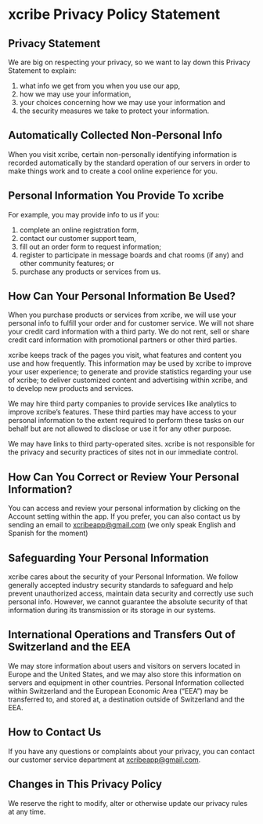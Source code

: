 # xcribe Privacy Policy Statement

## Privacy Statement

We are big on respecting your privacy, so we want to lay down this Privacy Statement to explain:

1. what info we get from you when you use our app,
2. how we may use your information,
3. your choices concerning how we may use your information and
4. the security measures we take to protect your information.

## Automatically Collected Non-Personal Info

When you visit xcribe, certain non-personally identifying information is recorded automatically by the standard operation of our servers in order to make things work and to create a cool online experience for you.

## Personal Information You Provide To xcribe

For example, you may provide info to us if you:

1. complete an online registration form,
2. contact our customer support team,
3. fill out an order form to request information;
4. register to participate in message boards and chat rooms (if any) and other community features; or
5. purchase any products or services from us.

## How Can Your Personal Information Be Used?

When you purchase products or services from xcribe, we will use your personal info to fulfill your order and for customer service. We will not share your credit card information with a third party. We do not rent, sell or share credit card information with promotional partners or other third parties.

xcribe keeps track of the pages you visit, what features and content you use and how frequently. This information may be used by xcribe to improve your user experience; to generate and provide statistics regarding your use of xcribe; to deliver customized content and advertising within xcribe, and to develop new products and services.

We may hire third party companies to provide services like analytics to improve xcribe’s features. These third parties may have access to your personal information to the extent required to perform these tasks on our behalf but are not allowed to disclose or use it for any other purpose.

We may have links to third party-operated sites. xcribe is not responsible for the privacy and security practices of sites not in our immediate control.

## How Can You Correct or Review Your Personal Information?

You can access and review your personal information by clicking on the Account setting within the app. If you prefer, you can also contact us by sending an email to [xcribeapp@gmail.com](mailto:xcribeapp@gmail.com) (we only speak English and Spanish for the moment)

## Safeguarding Your Personal Information

xcribe cares about the security of your Personal Information. We follow generally accepted industry security standards to safeguard and help prevent unauthorized access, maintain data security and correctly use such personal info. However, we cannot guarantee the absolute security of that information during its transmission or its storage in our systems.

## International Operations and Transfers Out of Switzerland and the EEA

We may store information about users and visitors on servers located in Europe and the United States, and we may also store this information on servers and equipment in other countries. Personal Information collected within Switzerland and the European Economic Area (“EEA”) may be transferred to, and stored at, a destination outside of Switzerland and the EEA.

## How to Contact Us

If you have any questions or complaints about your privacy, you can contact our customer service department at [xcribeapp@gmail.com](mailto:xcribeapp@gmail.com).

## Changes in This Privacy Policy

We reserve the right to modify, alter or otherwise update our privacy rules at any time.

